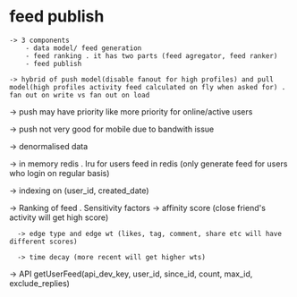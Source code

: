 # feed publish 
    -> 3 components
        - data model/ feed generation
        - feed ranking . it has two parts (feed agregator, feed ranker)
        - feed publish
        
	-> hybrid of push model(disable fanout for high profiles) and pull model(high profiles activity feed calculated on fly when asked for) . fan out on write vs fan out on load
	
  -> push may have priority like more priority for online/active users
	
  -> push not very good for mobile due to bandwith issue
	
  -> denormalised data 
	
  -> in memory redis . lru for users feed in redis (only generate feed for users who login on regular basis)
	
  -> indexing on (user_id, created_date)
	
  -> Ranking of feed . 
		  Sensitivity factors 
			-> affinity score (close friend's activity will get high score)
			
      -> edge type and edge wt (likes, tag, comment, share etc will have different scores)
			
      -> time decay (more recent will get higher wts)
	
  -> API
		getUserFeed(api_dev_key, user_id, since_id, count, max_id, exclude_replies)

